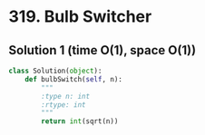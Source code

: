 # 319. Bulb Switcher

## Solution 1 (time O(1), space O(1))

```python
class Solution(object):
    def bulbSwitch(self, n):
        """
        :type n: int
        :rtype: int
        """
        return int(sqrt(n))
```
